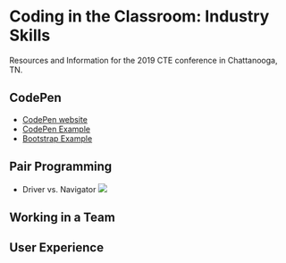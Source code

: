 # Coding in the Classroom: Industry Skills
Resources and Information for the 2019 CTE conference in Chattanooga, TN.


## CodePen
- [CodePen website](https://codepen.io/)
- [CodePen Example](https://codepen.io/DevCatalyst/pen/xMpWEa)
- [Bootstrap Example](https://codepen.io/DevCatalyst/pen/JxoXMX)

## Pair Programming
- Driver vs. Navigator
![](https://qph.fs.quoracdn.net/main-qimg-c7f02d6c0430ca7fae1ef8d404e66981)

## Working in a Team

## User Experience
